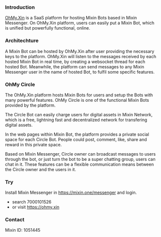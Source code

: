 
### Introduction
[OhMy.Xin](https://ohmy.xin/) is a SaaS platform for hosting Mixin Bots based in Mixin Messenger. On OhMy.Xin platform, users can easily put a Mixin Bot, which is unified but powerfully functional, online.

### Architechture
A Mixin Bot can be hosted by OhMy.Xin after user providing the necessary keys to the platform. OhMy.Xin will listen to the messages received by each hosted Mixin Bot in real time, by creating a websocket thread for each hosted Bot. Meanwhile, the platform can send messages to any Mixin Messenger user in the name of hosted Bot, to fulfil some specific features.

### OhMy Circle
The OhMy.Xin platform hosts Mixin Bots for users and setup the Bots with many powerful features. OhMy Circle is one of the functional Mixin Bots provided by the platform.

The Circle Bot can easily charge users for digital assets in Mixin Network, which is a free, lightning fast and decentralized network for transfering digital assets.

In the web pages within Mixin Bot, the platform provides a private social space for each Circle Bot. People could post, comment, like, share and reward in this private space.

Based on Mixin Messenger, Circle owner can broadcast messages to users through the bot, or just turn the bot to be a super chatting group, users can chat in it. These features can be a flexible communication means between the Circle owner and the users in it.

### Try
Install Mixin Messenger in https://mixin.one/messenger and login.
- search 7000101526
- or visit https://ohmy.xin

### Contact
Mixin ID: 1051445